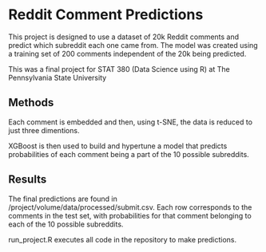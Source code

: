 # Reddit Comment Predictions

This project is designed to use a dataset of 20k Reddit comments and predict which subreddit each one came from. The model was created using a training set of 200 comments independent of the 20k being predicted.

This was a final project for STAT 380 (Data Science using R) at The Pennsylvania State University

## Methods

Each comment is embedded and then, using t-SNE, the data is reduced to just three dimentions. 

XGBoost is then used to build and hypertune a model that predicts probabilities of each comment being a part of the 10 possible subreddits.

## Results

The final predictions are found in /project/volume/data/processed/submit.csv. Each row corresponds to the comments in the test set, with probabilities for that comment belonging to each of the 10 possible subreddits.

run_project.R executes all code in the repository to make predictions.
